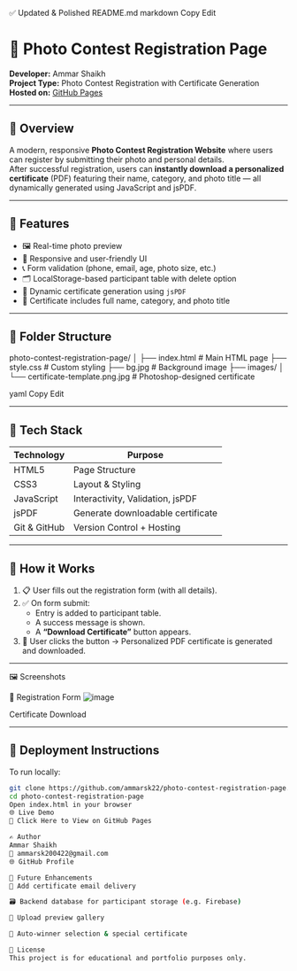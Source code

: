 ✅ Updated & Polished README.md
markdown
Copy
Edit
# 📸 Photo Contest Registration Page

**Developer:** Ammar Shaikh  
**Project Type:** Photo Contest Registration with Certificate Generation  
**Hosted on:** [GitHub Pages](https://ammarsk22.github.io/photo-contest-registration-page/)  

---

## 📖 Overview

A modern, responsive **Photo Contest Registration Website** where users can register by submitting their photo and personal details.  
After successful registration, users can **instantly download a personalized certificate** (PDF) featuring their name, category, and photo title — all dynamically generated using JavaScript and jsPDF.

---

## 🎯 Features

- 🖼️ Real-time photo preview
- 📱 Responsive and user-friendly UI
- 📞 Form validation (phone, email, age, photo size, etc.)
- 🗂️ LocalStorage-based participant table with delete option
- 🧾 Dynamic certificate generation using `jsPDF`
- 📄 Certificate includes full name, category, and photo title

---

## 📂 Folder Structure

photo-contest-registration-page/
│
├── index.html # Main HTML page
├── style.css # Custom styling
├── bg.jpg # Background image
├── images/
│ └── certificate-template.png.jpg # Photoshop-designed certificate

yaml
Copy
Edit

---

## 🧰 Tech Stack

| Technology | Purpose                             |
|------------|-------------------------------------|
| HTML5      | Page Structure                      |
| CSS3       | Layout & Styling                    |
| JavaScript | Interactivity, Validation, jsPDF    |
| jsPDF      | Generate downloadable certificate   |
| Git & GitHub | Version Control + Hosting         |

---

## 📜 How it Works

1. 📋 User fills out the registration form (with all details).
2. ✅ On form submit:
   - Entry is added to participant table.
   - A success message is shown.
   - A **“Download Certificate”** button appears.
3. 🧾 User clicks the button → Personalized PDF certificate is generated and downloaded.

---
🖼️ Screenshots

🧾 Registration Form
![image](https://github.com/user-attachments/assets/f62d321b-8a32-4105-abad-d6dfddafc384)

Certificate Download

---
## 🚀 Deployment Instructions

To run locally:

```bash
git clone https://github.com/ammarsk22/photo-contest-registration-page.git
cd photo-contest-registration-page
Open index.html in your browser
🌐 Live Demo
🔗 Click Here to View on GitHub Pages

✍️ Author
Ammar Shaikh
📧 ammarsk200422@gmail.com
🌐 GitHub Profile

📌 Future Enhancements
🎯 Add certificate email delivery

🗃️ Backend database for participant storage (e.g. Firebase)

🎨 Upload preview gallery

🥇 Auto-winner selection & special certificate

📄 License
This project is for educational and portfolio purposes only.
